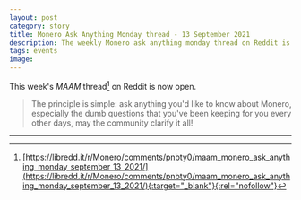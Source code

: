 ```yaml
---
layout: post
category: story
title: Monero Ask Anything Monday thread - 13 September 2021
description: The weekly Monero ask anything monday thread on Reddit is now open. Post your newbie questions so the community can help.
tags: events
image: 
---
```


This week's *MAAM* thread[^1] on Reddit is now open. 

> The principle is simple: ask anything you'd like to know about Monero, especially the dumb questions that you've been keeping for you every other days, may the community clarify it all!

---

[^1]: [https://libredd.it/r/Monero/comments/pnbty0/maam_monero_ask_anything_monday_september_13_2021/](https://libredd.it/r/Monero/comments/pnbty0/maam_monero_ask_anything_monday_september_13_2021/){:target="_blank"}{:rel="nofollow"}

